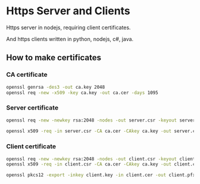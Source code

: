 Https Server and Clients
=============

Https server in nodejs, requiring client certificates.

And https clients written in python, nodejs, c#, java.


## How to make certificates

### CA certificate
```bash
openssl genrsa -des3 -out ca.key 2048
openssl req -new -x509 -key ca.key -out ca.cer -days 1095
```

### Server certificate
```bash
openssl req -new -newkey rsa:2048 -nodes -out server.csr -keyout server.key -config server.cnf
​
openssl x509 -req -in server.csr -CA ca.cer -CAkey ca.key -out server.cer -days 1095 -set_serial 1002 -extfile server.cnf -extensions v3_req
```

### Client certificate
```bash
openssl req -new -newkey rsa:2048 -nodes -out client.csr -keyout client.key
openssl x509 -req -in client.csr -CA ca.cer -CAkey ca.key -out client.cer -days 1095 -set_serial 1003

openssl pkcs12 -export -inkey client.key -in client.cer -out client.pfx -CAfile ca.cer
```
